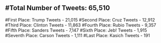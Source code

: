 #Total Number of Tweets: 65,510 
---
#First Place: Trump Tweets - 21,015
#Second Place: Cruz Tweets - 12,912
#Third Place: Clinton Tweets - 11,863
#Fourth Place: Rubio Tweets - 9,357
#Fifth Place: Sanders Tweets - 7,147
#Sixth Place: Jeb! Tweets - 1,915
#Seventh Place: Carson Tweets - 1,111
#Last Place: Kasich Tweets - 191
